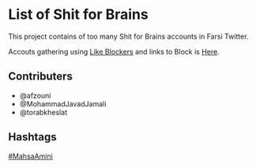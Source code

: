 # List of Shit for Brains
This project contains of too many Shit for Brains accounts in Farsi Twitter. 

Accouts gathering using [Like Blockers](https://github.com/dmstern/likers-blocker) and links to Block is [Here](shit-for-brains.md).

## Contributers
- @afzouni
- @MohammadJavadJamali
- @torabkheslat 

## Hashtags
[#MahsaAmini](https://twitter.com/hashtag/MahsaAmini)



